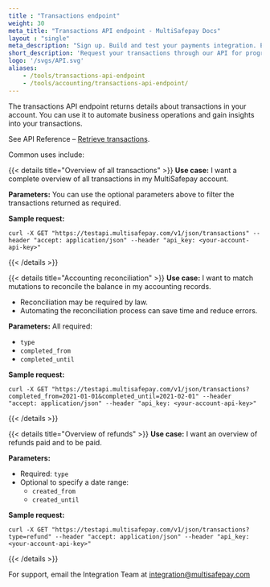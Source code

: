 ```yaml
---
title : "Transactions endpoint"
weight: 30
meta_title: "Transactions API endpoint - MultiSafepay Docs"
layout : "single"
meta_description: "Sign up. Build and test your payments integration. Explore our products and services. Use our API Reference, SDKs, and wrappers. Get support."
short_description: 'Request your transactions through our API for programmatic integrations.'
logo: '/svgs/API.svg'
aliases: 
    - /tools/transactions-api-endpoint
    - /tools/accounting/transactions-api-endpoint/
---
```


The transactions API endpoint returns details about transactions in your account. You can use it to automate business operations and gain insights into your transactions.

See API Reference – [Retrieve transactions](/api/#retrieve-transactions).

Common uses include:

{{< details title="Overview of all transactions" >}}
**Use case:** I want a complete overview of all transactions in my MultiSafepay account.

**Parameters:** You can use the optional parameters above to filter the transactions returned as required.

**Sample request:**
```
curl -X GET "https://testapi.multisafepay.com/v1/json/transactions" --header "accept: application/json" --header "api_key: <your-account-api-key>"
```  
{{< /details >}}

{{< details title="Accounting reconciliation" >}}
**Use case:** I want to match mutations to reconcile the balance in my accounting records.

- Reconciliation may be required by law.
- Automating the reconciliation process can save time and reduce errors.

**Parameters:** All required:

- `type` 
- `completed_from` 
- `completed_until` 

**Sample request:**
```
curl -X GET "https://testapi.multisafepay.com/v1/json/transactions?completed_from=2021-01-01&completed_until=2021-02-01" --header "accept: application/json" --header "api_key: <your-account-api-key>"
```

{{< /details >}}

{{< details title="Overview of refunds" >}}
**Use case:** I want an overview of refunds paid and to be paid.

**Parameters:** 

- Required: `type`  
- Optional to specify a date range:
  - `created_from` 
  - `created_until` 

**Sample request:**
```
curl -X GET "https://testapi.multisafepay.com/v1/json/transactions?type=refund" --header "accept: application/json" --header "api_key: <your-account-api-key>"
```
{{< /details >}}

For support, email the Integration Team at <integration@multisafepay.com>
